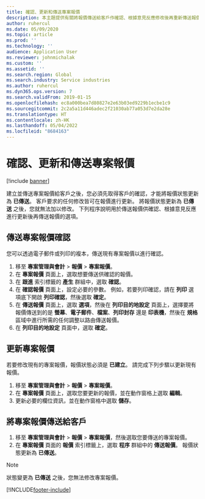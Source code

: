 ```yaml
---
title: 確認、更新和傳送專案報價
description: 本主題提供有關將報價傳送給客戶作確認、根據意見反應修改後再重新傳送報價的資訊。
author: ruhercul
ms.date: 05/09/2020
ms.topic: article
ms.prod: ''
ms.technology: ''
audience: Application User
ms.reviewer: johnmichalak
ms.custom: ''
ms.assetid: ''
ms.search.region: Global
ms.search.industry: Service industries
ms.author: ruhercul
ms.dyn365.ops.version: 7
ms.search.validFrom: 2019-01-15
ms.openlocfilehash: ec8a000bea7d80827e2e63b03ed9229b1ecbe1c9
ms.sourcegitcommit: 2c2a5a11d446adec2f21030ab77a053d7e2da28e
ms.translationtype: HT
ms.contentlocale: zh-HK
ms.lasthandoff: 05/04/2022
ms.locfileid: "8684163"
---
```

# <a name="confirm-update-and-send-a-project-quotation"></a>確認、更新和傳送專案報價

[!include [banner](../includes/banner.md)]

建立並傳送專案報價給客戶之後，您必須先取得客戶的確認，才能將報價狀態更新為 **已傳送**。 客戶要求的任何修改皆可在報價進行更新。 將報價狀態更新為 **已傳送** 之後，您就無法加以修改。 下列程序說明用於傳送報價供確認、根據意見反應進行更新後再傳送報價的選項。

## <a name="send-a-project-quotation-confirmation"></a>傳送專案報價確認  

您可以透過電子郵件或列印的複本，傳送現有專案報價以進行確認。 

1. 移至 **專案管理與會計** > **報價** > **專案報價**。 
2. 在 **專案報價** 頁面上，選取想要傳送供確認的報價。 
3. 在 **跟進** 索引標籤的 **產生** 群組中，選取 **確認**。 
4. 在 **確認報價** 頁面上，設定必要的參數。 例如，若要列印確認，請在 **列印** 選項底下開啟 **列印確認**，然後選取 **確定**。
5. 在 **傳送報價** 頁面上，選取 **選項**，然後在 **列印目的地設定** 頁面上，選擇要將報價傳送到的是 **螢幕**、**電子郵件**、**檔案**、**列印封存** 還是 **印表機**，然後在 **規格** 區域中進行所需的任何調整以路由傳送報價。
6. 在 **列印目的地設定** 頁面中，選取 **確定**。  

## <a name="update-a-project-quotation"></a>更新專案報價

若要修改現有的專案報價，報價狀態必須是 **已建立**。 請完成下列步驟以更新現有報價。 

1. 移至 **專案管理與會計** > **報價** > **專案報價**。
2. 在 **專案報價** 頁面上，選取您要更新的報價，並在動作窗格上選取 **編輯**。
3. 更新必要的欄位資訊，並在動作窗格中選取 **儲存**。  

## <a name="send-a-project-quotation-to-a-customer"></a>將專案報價傳送給客戶 

1. 移至 **專案管理與會計** > **報價** > **專案報價**，然後選取您要傳送的專案報價。
2. 在 **專案報價** 頁面的 **報價** 索引標籤上，選取 **程序** 群組中的 **傳送報價**。 報價狀態更新為 **已傳送**。

> [!NOTE]
> 狀態變更為 **已傳送** 之後，您無法修改專案報價。


[!INCLUDE[footer-include](../includes/footer-banner.md)]